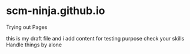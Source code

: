 # scm-ninja.github.io
Trying out Pages

this is my draft file
and i add content for testing purpose
check your skills
Handle things by alone
